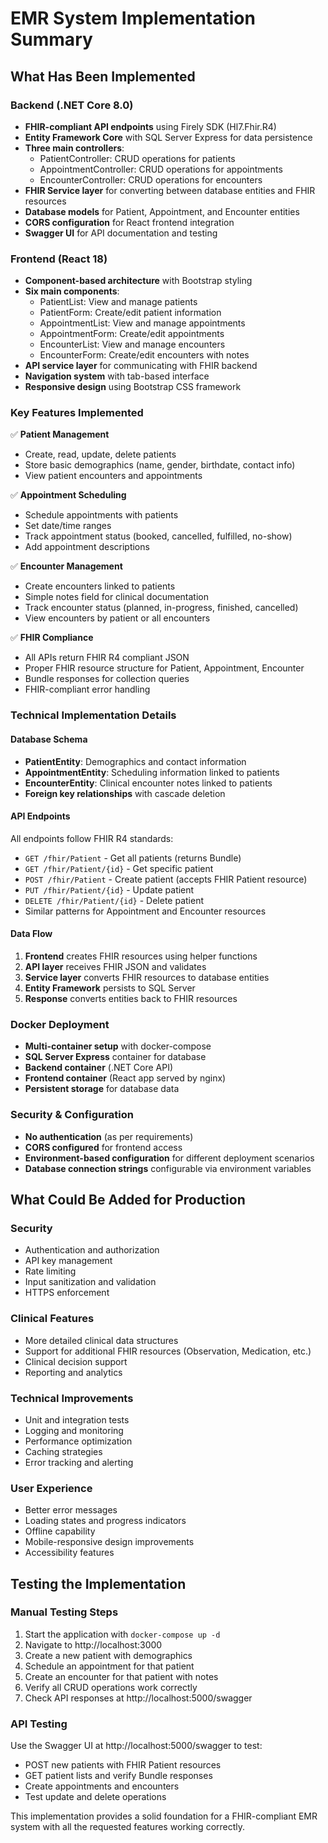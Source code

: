 # EMR System Implementation Summary

## What Has Been Implemented

### Backend (.NET Core 8.0)
- **FHIR-compliant API endpoints** using Firely SDK (Hl7.Fhir.R4)
- **Entity Framework Core** with SQL Server Express for data persistence
- **Three main controllers**:
  - PatientController: CRUD operations for patients
  - AppointmentController: CRUD operations for appointments  
  - EncounterController: CRUD operations for encounters
- **FHIR Service layer** for converting between database entities and FHIR resources
- **Database models** for Patient, Appointment, and Encounter entities
- **CORS configuration** for React frontend integration
- **Swagger UI** for API documentation and testing

### Frontend (React 18)
- **Component-based architecture** with Bootstrap styling
- **Six main components**:
  - PatientList: View and manage patients
  - PatientForm: Create/edit patient information
  - AppointmentList: View and manage appointments
  - AppointmentForm: Create/edit appointments
  - EncounterList: View and manage encounters
  - EncounterForm: Create/edit encounters with notes
- **API service layer** for communicating with FHIR backend
- **Navigation system** with tab-based interface
- **Responsive design** using Bootstrap CSS framework

### Key Features Implemented
✅ **Patient Management**
- Create, read, update, delete patients
- Store basic demographics (name, gender, birthdate, contact info)
- View patient encounters and appointments

✅ **Appointment Scheduling**
- Schedule appointments with patients
- Set date/time ranges
- Track appointment status (booked, cancelled, fulfilled, no-show)
- Add appointment descriptions

✅ **Encounter Management**
- Create encounters linked to patients
- Simple notes field for clinical documentation
- Track encounter status (planned, in-progress, finished, cancelled)
- View encounters by patient or all encounters

✅ **FHIR Compliance**
- All APIs return FHIR R4 compliant JSON
- Proper FHIR resource structure for Patient, Appointment, Encounter
- Bundle responses for collection queries
- FHIR-compliant error handling

### Technical Implementation Details

#### Database Schema
- **PatientEntity**: Demographics and contact information
- **AppointmentEntity**: Scheduling information linked to patients
- **EncounterEntity**: Clinical encounter notes linked to patients
- **Foreign key relationships** with cascade deletion

#### API Endpoints
All endpoints follow FHIR R4 standards:
- `GET /fhir/Patient` - Get all patients (returns Bundle)
- `GET /fhir/Patient/{id}` - Get specific patient
- `POST /fhir/Patient` - Create patient (accepts FHIR Patient resource)
- `PUT /fhir/Patient/{id}` - Update patient
- `DELETE /fhir/Patient/{id}` - Delete patient
- Similar patterns for Appointment and Encounter resources

#### Data Flow
1. **Frontend** creates FHIR resources using helper functions
2. **API layer** receives FHIR JSON and validates
3. **Service layer** converts FHIR resources to database entities
4. **Entity Framework** persists to SQL Server
5. **Response** converts entities back to FHIR resources

### Docker Deployment
- **Multi-container setup** with docker-compose
- **SQL Server Express** container for database
- **Backend container** (.NET Core API)
- **Frontend container** (React app served by nginx)
- **Persistent storage** for database data

### Security & Configuration
- **No authentication** (as per requirements)
- **CORS configured** for frontend access
- **Environment-based configuration** for different deployment scenarios
- **Database connection strings** configurable via environment variables

## What Could Be Added for Production

### Security
- Authentication and authorization
- API key management
- Rate limiting
- Input sanitization and validation
- HTTPS enforcement

### Clinical Features
- More detailed clinical data structures
- Support for additional FHIR resources (Observation, Medication, etc.)
- Clinical decision support
- Reporting and analytics

### Technical Improvements
- Unit and integration tests
- Logging and monitoring
- Performance optimization
- Caching strategies
- Error tracking and alerting

### User Experience
- Better error messages
- Loading states and progress indicators
- Offline capability
- Mobile-responsive design improvements
- Accessibility features

## Testing the Implementation

### Manual Testing Steps
1. Start the application with `docker-compose up -d`
2. Navigate to http://localhost:3000
3. Create a new patient with demographics
4. Schedule an appointment for that patient
5. Create an encounter for that patient with notes
6. Verify all CRUD operations work correctly
7. Check API responses at http://localhost:5000/swagger

### API Testing
Use the Swagger UI at http://localhost:5000/swagger to test:
- POST new patients with FHIR Patient resources
- GET patient lists and verify Bundle responses
- Create appointments and encounters
- Test update and delete operations

This implementation provides a solid foundation for a FHIR-compliant EMR system with all the requested features working correctly.